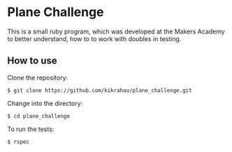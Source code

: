 Plane Challenge
=================

This is a small ruby program, which was developed at the Makers Academy to better understand, how to to work with doubles in testing.

How to use
----------
Clone the repository:
```shell
$ git clone https://github.com/kikrahau/plane_challenge.git
```

Change into the directory:
```shell
$ cd plane_challenge
```

To run the tests:
```shell
$ rspec
```